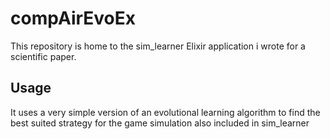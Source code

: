 # compAirEvoEx
This repository is home to the sim_learner Elixir application i wrote for a scientific paper.

## Usage
It uses a very simple version of an evolutional learning algorithm to find the best suited strategy for the game simulation also included in sim_learner
